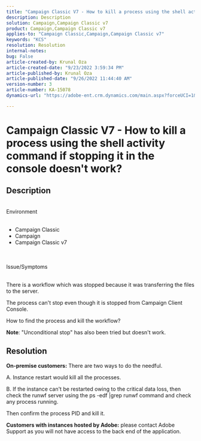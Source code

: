 ```yaml
---
title: "Campaign Classic V7 - How to kill a process using the shell activity command if stopping it in the console doesn't work?"
description: Description
solution: Campaign,Campaign Classic v7
product: Campaign,Campaign Classic v7
applies-to: "Campaign Classic,Campaign,Campaign Classic v7"
keywords: "KCS"
resolution: Resolution
internal-notes: 
bug: False
article-created-by: Krunal Oza
article-created-date: "9/23/2022 3:59:34 PM"
article-published-by: Krunal Oza
article-published-date: "9/26/2022 11:44:40 AM"
version-number: 3
article-number: KA-15078
dynamics-url: "https://adobe-ent.crm.dynamics.com/main.aspx?forceUCI=1&pagetype=entityrecord&etn=knowledgearticle&id=722ce7b2-583b-ed11-9db0-000d3a5c1bcc"

---
```

# Campaign Classic V7 - How to kill a process using the shell activity command if stopping it in the console doesn't work?

## Description

<br>Environment<br><br>
- Campaign Classic
- Campaign
- Campaign Classic v7



<br><br>Issue/Symptoms<br><br>


There is a workflow which was stopped because it was transferring the files to the server.

 The process can't stop even though it is stopped from Campaign Client Console.

 How to find the process and kill the workflow?

<b>Note</b>: "Unconditional stop" has also been tried but doesn't work.


## Resolution

<b>On-premise customers:</b>
There are two ways to do the needful.

A. Instance restart would kill all the processes.

B. If the instance can't be restarted owing to the critical data loss, then check the runwf server using the ps -edf |grep runwf command and check any process running.

Then confirm the process PID and kill it.

<b>Customers with instances hosted by Adobe:</b> please contact Adobe Support as you will not have access to the back end of the application.
